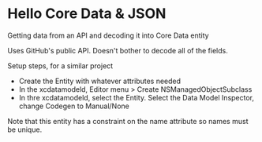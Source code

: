 #  Hello Core Data & JSON

Getting data from an API and decoding it into Core Data entity 

Uses GitHub's public API. Doesn't bother to decode all of the fields. 

Setup steps, for a similar project 

- Create the Entity with whatever attributes needed
- In the xcdatamodeld,  Editor menu > Create NSManagedObjectSubclass 
- In thre xcdatamodeld, select the Entity.  Select the Data Model Inspector, change Codegen to Manual/None

Note that this entity has a constraint on the name attribute so names must be unique. 
